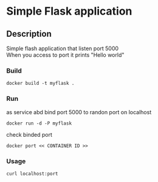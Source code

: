 # Simple Flask application

## Description
Simple flash application that listen port 5000 <br>
When you access to port it prints "Hello world"<br>

### Build
```
docker build -t myflask .
```

### Run
as service abd bind port 5000 to randon port on localhost
```
docker run -d -P myflask
```
check binded port
```
docker port << CONTAINER ID >>
```

### Usage
```
curl localhost:port
```

